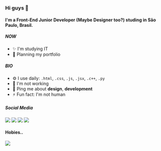 ### Hi guys 👋

#### I'm a Front-End Junior Developer (Maybe Designer too?) studing in São Paulo, Brasil.

##### NOW

- ✨ I'm studying IT
- 🥳 Planning my portfolio

##### BIO

- ⚙️ I use daily: `.html`, `.css`, `.js`, `.jsx`, `.c++`, `.py`
- 🌱 I'm not working
- 💬 Ping me about **design**, **development**
- ⚡️ Fun fact: I'm not human


##### Social Media

<div> 
  <a href="https://instagram.com/viniciuscanutx" target="_blank"><img src="https://img.shields.io/badge/-Instagram-%23E4405F?style=for-the-badge&logo=instagram&logoColor=white" target="_blank"></a>
 	<a href="https://www.twitter.com/viniciuscanutx" target="_blank"><img src="https://img.shields.io/badge/Twitter-1DA1F2?style=for-the-badge&logo=twitter&logoColor=white" target="_blank"></a>
  <a href = "mailto:vinicius@vcanuto.xyz"><img src="https://img.shields.io/badge/-Gmail-%23333?style=for-the-badge&logo=gmail&logoColor=white" target="_blank"></a>
  <a href="https://www.linkedin.com/in/viniciuscanuto/" target="_blank"><img src="https://img.shields.io/badge/-LinkedIn-%230077B5?style=for-the-badge&logo=linkedin&logoColor=white" target="_blank"></a>
  </div>
  
  #### Hobies..
  <div>
    <a href="https://www.behance.net/viniciuscanutx" target="_blank"><img src=https://aleen42.github.io/badges/src/behance.svg target="_blank"></a>
</div>
